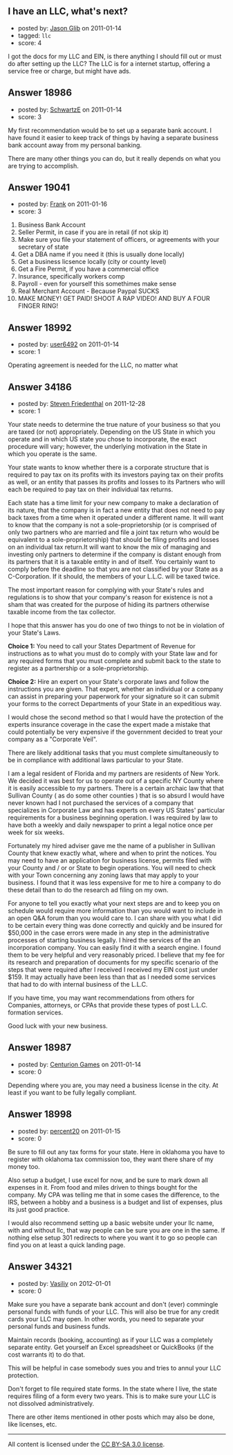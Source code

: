 ## I have an LLC, what's next?

- posted by: [Jason Glib](https://stackexchange.com/users/-1/6582-jason-glib) on 2011-01-14
- tagged: `llc`
- score: 4

I got the docs for my LLC and EIN, is there anything I should fill out or must do after setting up the LLC? The LLC is for a internet startup, offering a service free or charge, but might have ads.


## Answer 18986

- posted by: [SchwartzE](https://stackexchange.com/users/-1/4390-schwartze) on 2011-01-14
- score: 3

My first recommendation would be to set up a separate bank account.  I have found it easier to keep track of things by having a separate business bank account away from my personal banking.

There are many other things you can do, but it really depends on what you are trying to accomplish.


## Answer 19041

- posted by: [Frank](https://stackexchange.com/users/-1/4858-frank) on 2011-01-16
- score: 3

 1. Business Bank Account
 2. Seller Permit, in case if you are in retail (if not skip it)
 3. Make sure you file your statement of officers, or agreements with your secretary of state
 4. Get a DBA name if you need it (this is usually done locally)
 5. Get a business licsence locally (city or county level)
 6. Get a Fire Permit, if you have a commercial office
 7. Insurance, specifically workers comp
 8. Payroll - even for yourself this somethimes make sense
 9. Real Merchant Account - Because Paypal SUCKS
 10. MAKE MONEY! GET PAID! SHOOT A RAP VIDEO! AND BUY A FOUR FINGER RING!




## Answer 18992

- posted by: [user6492](https://stackexchange.com/users/-1/6492-user6492) on 2011-01-14
- score: 1

Operating agreement is needed for the LLC, no matter what



## Answer 34186

- posted by: [Steven Friedenthal](https://stackexchange.com/users/-1/15266-steven-friedenthal) on 2011-12-28
- score: 1

Your state needs to determine the true nature of your business so that you are taxed (or not) appropriately.  Depending on the US State in which you operate and in which US state you chose to incorporate, the exact procedure will vary; however, the underlying motivation in the State in which you operate is the same.

Your state wants to know whether there is a corporate structure that is required to pay tax on its profits with its investors paying tax on their profits as well, or an entity that passes its profits and losses to its Partners who will each be required to pay tax on their individual tax returns.

Each state has a time limit for your new company to make a declaration of its nature, that the company is in fact a new entity that does not need to pay back taxes from a time when it operated under a different name.  It will want to know that the company is not a sole-proprietorship (or is comprised of only two partners who are married and file a joint tax return who would be equivalent to a sole-proprietorship) that should be filing profits and losses on an individual tax return.It will want to know the mix of managing and investing only partners to determine if the company is distant enough from its partners that it is a taxable entity in and of itself.
You certainly want to comply before the deadline so that you are not classified by your State as a C-Corporation.  If it should, the members of your L.L.C. will be taxed twice.

The most important reason for complying with your State's rules and regulations is to show that your company's reason for existence is not a sham that was created for the purpose of hiding its partners otherwise taxable income from the tax collector.

I hope that this answer has you do one of two things to not be in violation of your State's Laws. 

 **Choice 1:** You need to call your States Department of Revenue for instructions as to what you must do to comply with your State law and for any required forms that you must complete and submit back to the state to register as a partnership or a sole-proprietorship.

**Choice 2:** Hire an expert on your State's corporate laws and follow the instructions you are given.  That expert, whether an individual or a company can assist in preparing your paperwork for your signature so it can submit your forms to the correct Departments of your State in an expeditious way.

I would chose the second method so that I would have the protection of the experts insurance coverage in the case the expert made a mistake that could potentially be very expensive if the government decided to treat your company as a "Corporate Veil".

There are likely additional tasks that you must complete simultaneously to be in compliance with additional laws particular to your State.

I am a legal resident of Florida and my partners are residents of New York.  We decided it was best for us to operate out of a specific NY County where it is easily accessible to my partners.  There is a certain archaic law that that Sullivan County ( as do some other counties ) that is so absurd I would have never known had I not purchased the services of a company that specializes in Corporate Law and has experts on every US States' particular requirements for a business beginning operation.  I was required by law to have both a weekly and daily newspaper to print a legal notice once per week for  six weeks.

Fortunately my hired adviser gave me the name of a publisher in Sullivan County that knew exactly what, where and when to print the notices. You may need to have an application for business license, permits filed with your County and / or or State to begin operations. You will need to check with your Town concerning any zoning laws that may apply to your business. I found that it was less expensive for me to hire a company to do these detail than to do the research ad filing on my own.

For anyone to tell you exactly what your next steps are and to keep you on schedule would require more information than you would want to include in an open Q&A forum than you would care to. I can share with you what I did to be certain every thing was done correctly and quickly and be insured for $50,000 in the case errors were made in any step in the administrative processes of starting business legally.  I hired the services of the an incorporation company.  You can easily find it with a search engine. I found them to be very helpful and very reasonably priced.  I believe that my fee for its research and preparation of documents for my specific scenario  of the steps that were required after I received I received my EIN cost just under $159.  It may actually have been less than that as I needed some services that had to do with internal business of the L.L.C.
     
If you have time, you may want recommendations from others for Companies, attorneys, or CPAs that provide these types of post L.L.C. formation services.
    
Good luck with your new business.




## Answer 18987

- posted by: [Centurion Games](https://stackexchange.com/users/-1/970-centurion-games) on 2011-01-14
- score: 0

Depending where you are, you may need a business license in the city. At least if you want to be fully legally compliant. 


## Answer 18998

- posted by: [percent20](https://stackexchange.com/users/-1/4396-percent20) on 2011-01-15
- score: 0

Be sure to fill out any tax forms for your state. Here in oklahoma you have to register with oklahoma tax commission too, they want there share of my money too.

Also setup a budget, I use excel for now, and be sure to mark down all expenses in it. From food and miles driven to things bought for the company. My CPA was telling me that in some cases the difference, to the IRS, between a hobby and a business is a budget and list of expenses, plus its just good practice.

I would also recommend setting up a basic website under your llc name, with and without llc, that way people can be sure you are one in the same. If nothing else setup 301 redirects to where you want it to go so people can find you on at least a quick landing page.


## Answer 34321

- posted by: [Vasiliy](https://stackexchange.com/users/-1/14038-vasiliy) on 2012-01-01
- score: 0

Make sure you have a separate bank account and don't (ever) commingle personal funds with funds of your LLC. This will also be true for any credit cards your LLC may open. In other words, you need to separate your personal funds and business funds.

Maintain records (booking, accounting) as if your LLC was a completely separate entity. Get yourself an Excel spreadsheet or QuickBooks (if the cost warrants it) to do that.

This will be helpful in case somebody sues you and tries to annul your LLC protection.

Don't forget to file required state forms. In the state where I live, the state requires filing of a form every two years. This is to make sure your LLC is not dissolved administratively.

There are other items mentioned in other posts which may also be done, like licenses, etc.



---

All content is licensed under the [CC BY-SA 3.0 license](https://creativecommons.org/licenses/by-sa/3.0/).
